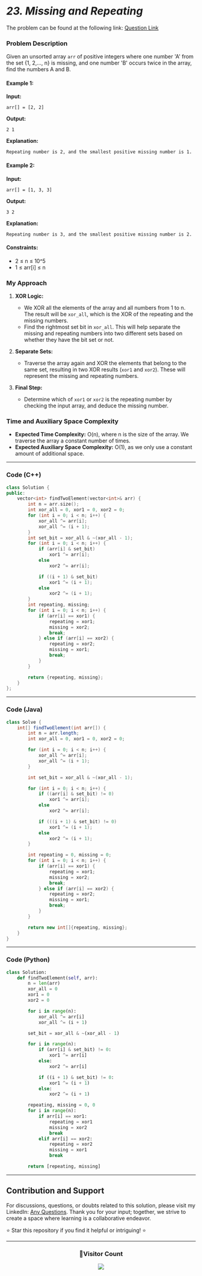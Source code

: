 # *23. Missing and Repeating*

The problem can be found at the following link: [Question Link](https://www.geeksforgeeks.org/problems/find-missing-and-repeating2512/1)

### Problem Description

Given an unsorted array `arr` of positive integers where one number 'A' from the set {1, 2,..., n} is missing, and one number 'B' occurs twice in the array, find the numbers A and B.

#### Example 1:

**Input:**

    arr[] = [2, 2]

**Output:**

    2 1

**Explanation:**

    Repeating number is 2, and the smallest positive missing number is 1.

#### Example 2:

**Input:**

    arr[] = [1, 3, 3]

**Output:**

    3 2

**Explanation:**

    Repeating number is 3, and the smallest positive missing number is 2.

#### Constraints:

- 2 ≤ n ≤ 10^5
- 1 ≤ arr[i] ≤ n

### My Approach

1. **XOR Logic:**
   - We XOR all the elements of the array and all numbers from 1 to n. The result will be `xor_all`, which is the XOR of the repeating and the missing numbers.
   - Find the rightmost set bit in `xor_all`. This will help separate the missing and repeating numbers into two different sets based on whether they have the bit set or not.
   
2. **Separate Sets:**
   - Traverse the array again and XOR the elements that belong to the same set, resulting in two XOR results (`xor1` and `xor2`). These will represent the missing and repeating numbers.
   
3. **Final Step:**
   - Determine which of `xor1` or `xor2` is the repeating number by checking the input array, and deduce the missing number.

### Time and Auxiliary Space Complexity

- **Expected Time Complexity:** O(n), where n is the size of the array. We traverse the array a constant number of times.
- **Expected Auxiliary Space Complexity:** O(1), as we only use a constant amount of additional space.

---

### Code (C++)

```cpp
class Solution {
public:
    vector<int> findTwoElement(vector<int>& arr) {
        int n = arr.size();
        int xor_all = 0, xor1 = 0, xor2 = 0;
        for (int i = 0; i < n; i++) {
            xor_all ^= arr[i];   
            xor_all ^= (i + 1);  
        }
        int set_bit = xor_all & ~(xor_all - 1);
        for (int i = 0; i < n; i++) {
            if (arr[i] & set_bit)  
                xor1 ^= arr[i];
            else                    
                xor2 ^= arr[i];

            if ((i + 1) & set_bit)
                xor1 ^= (i + 1);
            else                
                xor2 ^= (i + 1);
        }
        int repeating, missing;
        for (int i = 0; i < n; i++) {
            if (arr[i] == xor1) {
                repeating = xor1;
                missing = xor2;
                break;
            } else if (arr[i] == xor2) {
                repeating = xor2;
                missing = xor1;
                break;
            }
        }

        return {repeating, missing};
    }
};
```

---

### Code (Java)

```java
class Solve {
    int[] findTwoElement(int arr[]) {
        int n = arr.length;
        int xor_all = 0, xor1 = 0, xor2 = 0;

        for (int i = 0; i < n; i++) {
            xor_all ^= arr[i];     
            xor_all ^= (i + 1);    
        }

        int set_bit = xor_all & ~(xor_all - 1);

        for (int i = 0; i < n; i++) {
            if ((arr[i] & set_bit) != 0)  
                xor1 ^= arr[i];
            else                          
                xor2 ^= arr[i];

            if (((i + 1) & set_bit) != 0)  
                xor1 ^= (i + 1);
            else                           
                xor2 ^= (i + 1);
        }

        int repeating = 0, missing = 0;
        for (int i = 0; i < n; i++) {
            if (arr[i] == xor1) {
                repeating = xor1;
                missing = xor2;
                break;
            } else if (arr[i] == xor2) {
                repeating = xor2;
                missing = xor1;
                break;
            }
        }

        return new int[]{repeating, missing};
    }
}
```

---

### Code (Python)

```python
class Solution:
    def findTwoElement(self, arr): 
        n = len(arr)
        xor_all = 0
        xor1 = 0
        xor2 = 0

        for i in range(n):
            xor_all ^= arr[i]     
            xor_all ^= (i + 1)    

        set_bit = xor_all & ~(xor_all - 1)

        for i in range(n):
            if (arr[i] & set_bit) != 0:  
                xor1 ^= arr[i]
            else:                        
                xor2 ^= arr[i]

            if ((i + 1) & set_bit) != 0:  
                xor1 ^= (i + 1)
            else:                         
                xor2 ^= (i + 1)

        repeating, missing = 0, 0
        for i in range(n):
            if arr[i] == xor1:
                repeating = xor1
                missing = xor2
                break
            elif arr[i] == xor2:
                repeating = xor2
                missing = xor1
                break

        return [repeating, missing]
```

---

## Contribution and Support

For discussions, questions, or doubts related to this solution, please visit my LinkedIn: [Any Questions](https://www.linkedin.com/in/het-patel-8b110525a/). Thank you for your input; together, we strive to create a space where learning is a collaborative endeavor.

⭐ Star this repository if you find it helpful or intriguing! ⭐

---

<div align=center>
  <h3><b>📍Visitor Count</b></h3>
</div>

<p align="center">
  <img src="https://profile-counter.glitch.me/Hunterdii/count.svg" />
</p>
